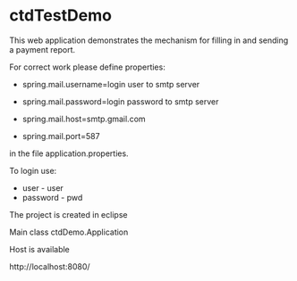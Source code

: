# ctdTestDemo
This web application demonstrates the mechanism for filling in and sending a payment report.

For correct work please define properties:

* spring.mail.username=login user to smtp server
* spring.mail.password=login password to smtp server

* spring.mail.host=smtp.gmail.com
* spring.mail.port=587

in the file application.properties.

To login use:
* user - user
* password - pwd

The project is created in eclipse

Main class ctdDemo.Application

Host is available 

  http://localhost:8080/
